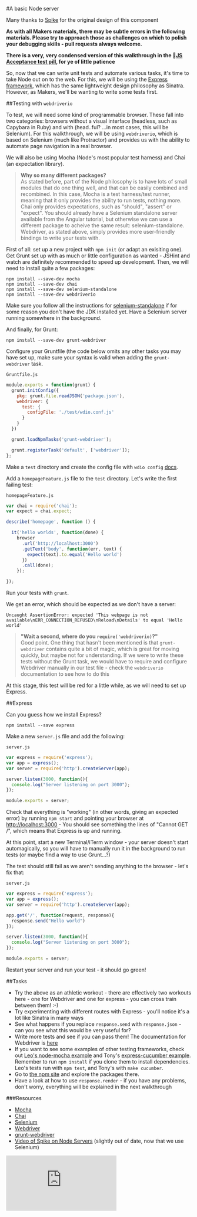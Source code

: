 #A basic Node server

Many thanks to [Spike](http://github.com/spike01) for the original design of this component

**As with all Makers materials, there may be subtle errors in the following materials. Please try to approach those as challenges on which to polish your debugging skills - pull requests always welcome.**

**There is a very, very condensed version of this walkthrough in the :pill:[JS Acceptance test pill](https://github.com/makersacademy/course/blob/master/pills/js_acceptance_tests.md), for ye of little patience**

So, now that we can write unit tests and automate various tasks, it's time to take Node out on to the web. For this, we will be using the [Express framework](http://expressjs.com/), which has the same lightweight design philosophy as Sinatra. However, as Makers, we'll be wanting to write some tests first.  

##Testing with `webdriverio`

To test, we will need some kind of programmable browser. These fall into two categories: browsers without a visual interface (headless, such as Capybara in Ruby) and with (head..ful? ...in most cases, this will be Selenium). For this walkthrough, we will be using `webdriverio`, which is based on Selenium (much like Protractor) and provides us with the ability to automate page navigation in a real browser.  

We will also be using Mocha (Node's most popular test harness) and Chai (an expectation library).  

> __Why so many different packages?__    
> As stated before, part of the Node philosophy is to have lots of small modules that do one thing well, and that can be easily combined and recombined. In this case, Mocha is a test harness/test runner, meaning that it only provides the ability to run tests, nothing more. Chai only provides expectations, such as "should", "assert" or "expect". You should already have a Selenium standalone server available from the Angular tutorial, but otherwise we can use a different package to acheive the same result: selenium-standalone. Webdriver, as stated above, simply provides more user-friendly bindings to write your tests with.

First of all: set up a new project with `npm init` (or adapt an exisiting one). Get Grunt set up with as much or little configuration as wanted - JSHint and watch are definitely recommended to speed up development. Then, we will need to install quite a few packages:

```shell
npm install --save-dev mocha
npm install --save-dev chai
npm install --save-dev selenium-standalone 
npm install --save-dev webdriverio
```

Make sure you follow all the instructions for [selenium-standalone](https://www.npmjs.com/package/selenium-standalone) if for some reason you don't have the JDK installed yet. Have a Selenium server running somewhere in the background.

And finally, for Grunt:

```shell
npm install --save-dev grunt-webdriver
```

Configure your Gruntfile (the code below omits any other tasks you may have set up, make sure your syntax is valid when adding the `grunt-webdriver` task.

`Gruntfile.js`
```javascript
module.exports = function(grunt) {
  grunt.initConfig({
    pkg: grunt.file.readJSON('package.json'),
    webdriver: {
      test: {
        configFile: './test/wdio.conf.js'
      }
    }
  })

  grunt.loadNpmTasks('grunt-webdriver');

  grunt.registerTask('default', ['webdriver']);
};
```

Make a `test` directory and create the config file with `wdio config` [docs](http://webdriver.io/guide/testrunner/gettingstarted.html).

Add a `homepageFeature.js` file to the `test` directory. Let's write the first failing test:

`homepageFeature.js`
```javascript
var chai = require('chai');
var expect = chai.expect;

describe('homepage', function () {

  it('hello worlds', function(done) {
    browser
      .url('http://localhost:3000')
      .getText('body', function(err, text) {
        expect(text).to.equal('Hello world')
      })
      .call(done);
    });

});
```

Run your tests with `grunt`.

We get an error, which should be expected as we don't have a server:

```shell
Uncaught AssertionError: expected 'This webpage is not available\nERR_CONNECTION_REFUSED\nReload\nDetails' to equal 'Hello world'
```

> __"Wait a second, where do you `require('webdriverio)`?"__  
> Good point. One thing that hasn't been mentioned is that `grunt-webdriver` contains quite a bit of magic, which is great for moving quickly, but maybe not for understanding. If we were to write these tests without the Grunt task, we would have to require and configure Webdriver manually in our test file - check the `webdriverio` documentation to see how to do this

At this stage, this test will be red for a little while, as we will need to set up Express. 

##Express

Can you guess how we install Express?

```shell
npm install --save express
```

Make a new `server.js` file and add the following:

`server.js`
```javascript
var express = require('express');
var app = express();
var server = require('http').createServer(app);

server.listen(3000, function(){
  console.log("Server listening on port 3000");
});

module.exports = server;
```

Check that everything is "working" (in other words, giving an expected error) by running `npm start` and pointing your browser at [http://localhost:3000](http://localhost:3000) - You should see something the lines of "Cannot GET /", which means that Express is up and running.

At this point, start a new Terminal/iTerm window - your server doesn't start automagically, so you will have to manually run it in the background to run tests (or maybe find a way to use Grunt...?) 

The test should still fail as we aren't sending anything to the browser - let's fix that:

`server.js`
```javascript
var express = require('express');
var app = express();
var server = require('http').createServer(app);

app.get('/', function(request, response){
  response.send("Hello world")
});

server.listen(3000, function(){
  console.log("Server listening on port 3000");
});

module.exports = server;
```

Restart your server and run your test - it should go green!

##Tasks

* Try the above as an athletic workout - there are effectively two workouts here - one for Webdriver and one for express - you can cross train between them! :-)
* Try experimenting with different routes with Express - you'll notice it's a lot like Sinatra in many ways
* See what happens if you replace `response.send` with `response.json` - can you see what this would be very useful for?
* Write more tests and see if you can pass them! The documentation for Webdriver is [here](http://www.webdriver.io/guide.html)
* If you want to see some examples of other testing frameworks, check out [Leo's node-mocha example](https://github.com/pitchinvasion/node-mocha) and Tony's [express-cucumber example](https://github.com/antonydenyer/express-cucumber). Remember to run `npm install` if you clone them to install dependencies. Leo's tests run with `npm test`, and Tony's with `make cucumber`.
* Go to [the npm site](https://www.npmjs.com/browse/depended) and explore the packages there.
* Have a look at how to use `response.render` - if you have any problems, don't worry, everything will be explained in the next walkthrough


###Resources
* [Mocha](http://mochajs.org/)  
* [Chai](http://chaijs.com/)  
* [Selenium](http://www.seleniumhq.org/)
* [Webdriver](https://github.com/webdriverio/webdriverio)
* [grunt-webdriver](https://github.com/webdriverio/grunt-webdriver)
* [Video of Spike on Node Servers](https://www.youtube.com/watch?v=h5qyuyYIwt8) (slightly out of date, now that we use Selenium)


![Tracking pixel](https://githubanalytics.herokuapp.com/course/node/basic_node_server.md)
